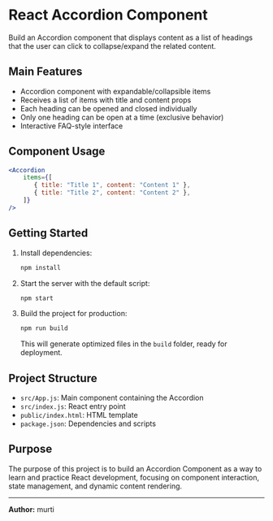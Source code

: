# React Accordion Component

Build an Accordion component that displays content as a list of headings that the user can click to collapse/expand the related content.

## Main Features

- Accordion component with expandable/collapsible items
- Receives a list of items with title and content props
- Each heading can be opened and closed individually
- Only one heading can be open at a time (exclusive behavior)
- Interactive FAQ-style interface

## Component Usage

```jsx
<Accordion
    items={[
       { title: "Title 1", content: "Content 1" },
       { title: "Title 2", content: "Content 2" },
    ]}
/>
```

## Getting Started

1. Install dependencies:
   ```sh
   npm install
   ```

2. Start the server with the default script:
   ```sh
   npm start
   ```

3. Build the project for production:
   ```sh
   npm run build
   ```
   This will generate optimized files in the `build` folder, ready for deployment.

## Project Structure

- `src/App.js`: Main component containing the Accordion
- `src/index.js`: React entry point
- `public/index.html`: HTML template
- `package.json`: Dependencies and scripts

## Purpose

The purpose of this project is to build an Accordion Component as a way to learn and practice React development, focusing on component interaction, state management, and dynamic content rendering.

---

**Author:** murti
